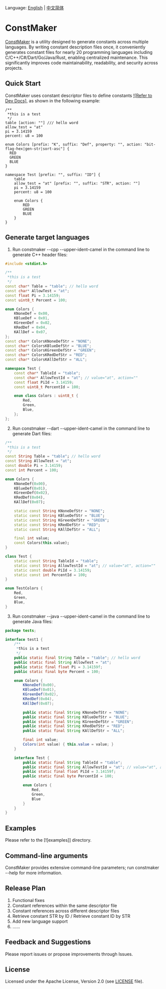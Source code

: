 Language: [English](https://github.com/cymfarcat/constmaker/blob/master/README.md) | [中文简体](https://github.com/cymfarcat/constmaker/blob/master/README_zh.md)

# ConstMaker

[ConstMaker‌](https://github.com/cymfarcat/constmaker) is a utility designed to generate constants across multiple languages. By writing constant description files once, it conveniently generates constant files for nearly 20 programming languages including C/C++/C#/Dart/Go/Java/Rust, enabling centralized maintenance. This significantly improves code maintainability, readability, and security across projects.

## Quick Start

‌ConstMaker‌ uses ‌constant descriptor files‌ to define constants [![Refer to Dev Docs]](https://github.com/cymfarcat/constmaker/blob/master/docs/constmaker.md), as shown in the following example:

```
/**
 *this is a test
 */
table [action: ""] /// hello word
allow_test = "at"
pi = 3.14159
percent: u8 = 100

enum Colors [prefix: "K", suffix: "Def", property: "", action: "bit-flag-hex|gen-str|sort-asc"] {
  RED
  GREEN
  BLUE
}

namespace Test [prefix: "", suffix: "ID"] {
    table
    allow_test = "at" [prefix: "", suffix: "STR", action: ""]
    pi = 3.14159
    percent: u8 = 100

    enum Colors {
        RED
        GREEN
        BLUE
    }
}
```

## Generate target languages

1. Run constmaker --cpp --upper-ident-camel in the command line to generate C++ header files:

```c++
#include <stdint.h>

/**
 *this is a test
 */
const char* Table = "table"; // hello word
const char* AllowTest = "at";
const float Pi = 3.14159;
const uint8_t Percent = 100;

enum Colors {
    KNoneDef = 0x00,
    KBlueDef = 0x01,
    KGreenDef = 0x02,
    KRedDef = 0x04,
    KAllDef = 0x07,
};
const char* ColorsKNoneDefStr = "NONE";
const char* ColorsKBlueDefStr = "BLUE";
const char* ColorsKGreenDefStr = "GREEN";
const char* ColorsKRedDefStr = "RED";
const char* ColorsKAllDefStr = "ALL";

namespace Test {
    const char* TableId = "table";
    const char* AllowTestId = "at"; // value="at", action=""
    const float PiId = 3.14159;
    const uint8_t PercentId = 100;

    enum class Colors : uint8_t {
        Red,
        Green,
        Blue,
    };
};
```

2. Run constmaker --dart --upper-ident-camel in the command line to generate Dart files:

```dart
/**
 *this is a test
 */
const String Table = "table"; // hello word
const String AllowTest = "at";
const double Pi = 3.14159;
const int Percent = 100;

enum Colors {
    KNoneDef(0x00),
    KBlueDef(0x01),
    KGreenDef(0x02),
    KRedDef(0x04),
    KAllDef(0x07);

    static const String KNoneDefStr = "NONE";
    static const String KBlueDefStr = "BLUE";
    static const String KGreenDefStr = "GREEN";
    static const String KRedDefStr = "RED";
    static const String KAllDefStr = "ALL";

    final int value;
    const Colors(this.value);
}

class Test {
    static const String TableId = "table";
    static const String AllowTestId = "at"; // value="at", action=""
    static const double PiId = 3.14159;
    static const int PercentId = 100;
}

enum TestColors {
    Red,
    Green,
    Blue,
}
```

3. Run constmaker --java --upper-ident-camel in the command line to generate Java files:

```java
package tests;

interface test1 {
    /**
     *this is a test
     */
    public static final String Table = "table"; // hello word
    public static final String AllowTest = "at";
    public static final float Pi = 3.14159f;
    public static final byte Percent = 100;

    enum Colors {
        KNoneDef(0x00),
        KBlueDef(0x01),
        KGreenDef(0x02),
        KRedDef(0x04),
        KAllDef(0x07);

        public static final String KNoneDefStr = "NONE";
        public static final String KBlueDefStr = "BLUE";
        public static final String KGreenDefStr = "GREEN";
        public static final String KRedDefStr = "RED";
        public static final String KAllDefStr = "ALL";

        final int value;
        Colors(int value) { this.value = value; }
    }

    interface Test {
        public static final String TableId = "table";
        public static final String AllowTestId = "at"; // value="at", action=""
        public static final float PiId = 3.14159f;
        public static final byte PercentId = 100;

        enum Colors {
            Red,
            Green,
            Blue
        }
    }
}
```

## Examples

‌Please refer to the [![examples]] directory.

## Command-line arguments

ConstMaker provides extensive command-line parameters; run constmaker --help for more information.

## Release Plan

1. Functional fixes‌
2. ‌Constant references within the same descriptor file‌
3. ‌Constant references across different descriptor files‌
4. ‌Retrieve constant STR by ID / Retrieve constant ID by STR‌
5. Add new language support
6. ......

## Feedback and Suggestions

‌Please report issues or propose improvements through Issues.

## License

Licensed under the Apache License, Version 2.0 (see [LICENSE](https://github.com/cymfarcat/constmaker/blob/master/LICENSE) file).
